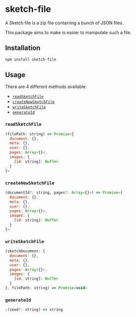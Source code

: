 # sketch-file

A Sketch file is a zip file containing a bunch of JSON files.

This package aims to make is easier to manipulate such a file.

## Installation

```bash
npm install sketch-file
```

## Usage

There are 4 different methods available:

- [`readSketchFile`](#readsketchfile)
- [`createNewSketchFile`](#createnewsketchfile)
- [`writeSketchFile`](#writesketchfile)
- [`generateId`](#generateid)

### `readSketchFile`

```js
(filePath: string) => Promise<{
  document: {},
  meta: {},
  user: {},
  pages: Array<{}>,
  images: {
    [id: string]: Buffer
  }
}>
```

### `createNewSketchFile`

```js
(documentId?: string, pages?: Array<{}>) => Promise<{
  document: {},
  meta: {},
  user: {},
  pages: Array<{}>,
  images: {
    [id: string]: Buffer
  }
}>
```

### `writeSketchFile`

```js
(sketchDocument: {
  document: {},
  meta: {},
  user: {},
  pages: Array<{}>,
  images: {
    [id: string]: Buffer
  }
}, filePath: string) => Promise<void>
```

### `generateId`

```js
;(seed?: string) => string
```
